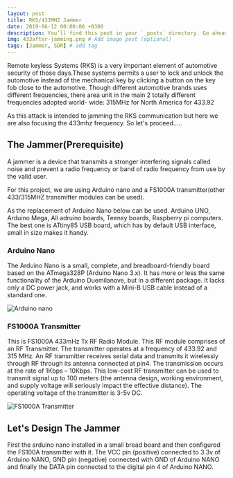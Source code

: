 ```yaml
---
layout: post
title: RKS/433MHZ Jammer
date: 2019-06-12 00:00:00 +0300
description: You’ll find this post in your `_posts` directory. Go ahead and edit it and re-build the site to see your changes. # Add post description (optional)
img: 433after-jamming.png # Add image post (optional)
tags: [Jammer, SDR] # add tag
---
```


Remote keyless Systems (RKS) is a very important element of automotive security of those days.These systems permits a user to lock and unlock the automotive instead of the mechanical key by clicking a button on the key fob close to the automotive. Though different automotive brands uses different frequencies, there area unit in the main 2 totally different frequencies adopted world- wide: 315MHz for North America for 433.92

As this attack is intended to jamming the RKS communication but here we are also focusing the 433mhz frequency. So let's proceed.....

## The Jammer(Prerequisite)

A jammer is a device that transmits a stronger interfering signals called noise and prevent a radio frequency or band of radio frequency from use by the valid user.

For this project, we are using Arduino nano and a FS1000A transmitter(other 433/315MHZ transmitter modules can be used).

As the replacement of Arduino Nano below can be used.
Arduino UNO, Arduino Mega, All adruino boards, Teensy boards, Raspberry pi computers. The best one is ATtiny85 USB board, which has by default USB interface, small in size makes it handy.

### Arduino Nano

The Arduino Nano is a small, complete, and breadboard-friendly board based on the ATmega328P (Arduino Nano 3.x). It has more or less the same functionality of the Arduino Duemilanove, but in a different package. It lacks only a DC power jack, and works with a Mini-B USB cable instead of a standard one.

![Arduino nano]({{site.baseurl}}/assets/img/Arduino-nano.png)

### FS1000A Transmitter

This is FS1000A 433mHz Tx RF Radio Module. This RF module comprises of an RF Transmitter. The transmitter operates at a frequency of 433.92 and 315 MHz. An RF transmitter receives serial data and transmits it wirelessly through RF through its antenna connected at pin4.
The transmission occurs at the rate of 1Kbps – 10Kbps. This low-cost RF transmitter can be used to transmit signal up to 100 meters (the antenna design, working environment, and supply voltage will seriously impact the effective distance). The operating voltage of the transmitter is 3-5v DC.

![FS1000A Transmitter]({{site.baseurl}}/assets/img/FS1000A-Transmitter.png)

## Let's Design The Jammer

First the arduino nano installed in a small bread board and then configured the FS100A transmitter with it. The VCC pin (positive) connected to 3.3v of Arduino NANO, GND pin (negative) connected with GND of Arduino NANO and finally the DATA pin connected to the digital pin 4 of Arduino NANO.









